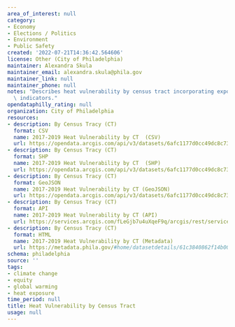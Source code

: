 ```yaml
---
area_of_interest: null
category:
- Economy
- Elections / Politics
- Environment
- Public Safety
created: '2022-07-21T14:36:42.564606'
license: Other (City of Philadelphia)
maintainer: Alexandra Skula
maintainer_email: alexandra.skula@phila.gov
maintainer_link: null
maintainer_phone: null
notes: "Describes heat vulnerability by census tract incorporating exposure and sensitivity\
  \ indicators."
opendataphilly_rating: null
organization: City of Philadelphia
resources:
- description: By Census Tracy (CT)
  format: CSV
  name: 2017-2019 Heat Vulnerability by CT  (CSV)
  url: https://opendata.arcgis.com/api/v3/datasets/6afc1177d0cc49dc8c731532b95ccd1f_0/downloads/data?format=csv&spatialRefId=4326&where=1%3D1
- description: By Census Tracy (CT)
  format: SHP
  name: 2017-2019 Heat Vulnerability by CT  (SHP)
  url: https://opendata.arcgis.com/api/v3/datasets/6afc1177d0cc49dc8c731532b95ccd1f_0/downloads/data?format=shp&spatialRefId=4326&where=1%3D1
- description: By Census Tracy (CT)
  format: GeoJSON
  name: 2017-2019 Heat Vulnerability by CT (GeoJSON)
  url: https://opendata.arcgis.com/api/v3/datasets/6afc1177d0cc49dc8c731532b95ccd1f_0/downloads/data?format=geojson&spatialRefId=4326&where=1%3D1
- description: By Census Tracy (CT)
  format: API
  name: 2017-2019 Heat Vulnerability by CT (API)
  url: https://services.arcgis.com/fLeGjb7u4uXqeF9q/arcgis/rest/services/heat_vulnerability_ct/FeatureServer/0/query?outFields=*&where=1%3D1
- description: By Census Tracy (CT)
  format: HTML
  name: 2017-2019 Heat Vulnerability by CT (Metadata)
  url: https://metadata.phila.gov/#home/datasetdetails/61c3840862f14b001e21e837/representationdetails/61c3840962f14b001e21e83b/
schema: philadelphia
source: ''
tags:
- climate change
- equity
- global warming
- heat exposure
time_period: null
title: Heat Vulnerability by Census Tract
usage: null
---
```

